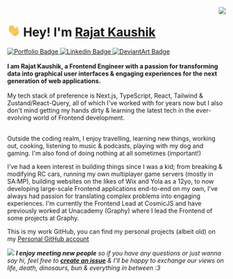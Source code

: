 <img align="right" src="https://giphy.com/static/img/zoomies-small.gif" height="160px" width="auto">

<h1 align="left"><img src="https://raw.githubusercontent.com/itsRajat/itsRajat/main/wave.gif" width="30px"><strong> Hey! I'm <a href="https://rajatk.tech">Rajat Kaushik</a></strong>
</h1>

<a target="_blank" href="https://rajatkaushik.vercel.app">
<img src="https://img.shields.io/badge/-Portfolio-141414?style=for-the-badge&logo=Bitrise&logoColor=white&link=https://rajatk.tech" alt="Portfolio Badge">
</a>
<a target="_blank" href="https://linkedin.com/in/itsrajatkaushik/">
<img src="https://img.shields.io/badge/-Linkedin-blue?style=for-the-badge&logo=Linkedin&logoColor=white&link=https://linkedin.com/in/itsrajatkaushik/" alt="Linkedin Badge">
</a>
<a target="_blank" href="https://www.deviantart.com/eclipssse/">
<img src="https://img.shields.io/badge/-DeviantArt-darkgreen?style=for-the-badge&logo=DeviantArt&logoColor=white&link=https://www.deviantart.com/eclipssse" alt="DeviantArt Badge">
</a>
<br>

<br>
<strong>I am Rajat Kaushik, a Frontend Engineer with a passion for transforming data into graphical user interfaces & engaging experiences for the next generation of web applications.</strong><br/><br/>
My tech stack of preference is Next.js, TypeScript, React, Tailwind & Zustand/React-Query, all of which I've worked with for years now but I also don't mind getting my hands dirty & learning the latest tech in the ever-evolving world of Frontend development.
<br/><br/>

Outside the coding realm, I enjoy travelling, learning new things, working out, cooking, listening to music & podcasts, playing with my dog and gaming. I'm also fond of doing nothing at all sometimes (important!)

I've had a keen interest in building things since I was a kid; from breaking & modifying RC cars, running my own multiplayer game servers (mostly in SA:MP), building websites on the likes of Wix and Yola as a 12yo, to now developing large-scale Frontend applications end-to-end on my own, I've always had passion for translating complex problems into engaging experiences. I'm currently the Frontend Lead at CosmicJS and have previously worked at Unacademy (Graphy) where I lead the Frontend of some projects at Graphy.

This is my work GitHub, you can find my personal projects (albeit old) on my <a target="_blank" href="https://www.github.com/itsrajat">
Personal GitHub account
</a>

<img src="https://media.giphy.com/media/RhwkGhrlj3NVSOxWSN/giphy.gif" height="30"> <em><b>I enjoy meeting new people</b> so if you have any questions or just wanna say hi, feel free to <a target="_blank" href="https://github.com/itsrajat/itsrajat/issues/new/choose"><strong> create an issue</strong></a> & I'll be happy to exchange our views on life, death, dinosaurs, bun & everything in between :3</b> </em>


  </details>



<!--
**itsRajat/itsRajat** is a ✨ _special_ ✨ repository because its `README.md` (this file) appears on your GitHub profile.
